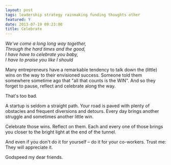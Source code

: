 ```yaml
---
layout: post
tags: leadership strategy rainmaking funding thoughts other
featured: Y
date: 2013-07-19 09:23:00
title: Celebrate
---
```

<p><em>We've come a long long way together,<br>Through the hard times and the good,<br>I have have to celebrate you baby,<br>I have to praise you like I should</em></p>

Many entrepreneurs have a remarkable tendency to talk down the (little) wins on the way to their envisioned success. Someone told them somewhere sometime ago that "all that counts is the WIN". And so they forget to pause, reflect and celebrate along the way.

That's too bad.

A startup is seldom a straight path. Your road is paved with plenty of obstacles and frequent diversions and detours. Every day brings another struggle and sometimes another little win.

Celebrate those wins. Reflect on them. Each and every one of those brings you closer to the bright light at the end of the tunnel.

And even if you don't do it for yourself – do it for your co-workers. Trust me: They will appreciate it.

Godspeed my dear friends.